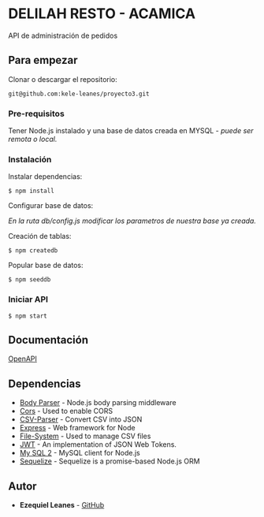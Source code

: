 # DELILAH RESTO - ACAMICA

API de administración de pedidos

## Para empezar

Clonar o descargar el repositorio:
```
git@github.com:kele-leanes/proyecto3.git
```  
### Pre-requisitos

Tener Node.js instalado y una base de datos creada en MYSQL  *- puede ser remota o local.*

### Instalación

Instalar dependencias:
```
$ npm install
````

Configurar base de datos:

*En la ruta db/config.js modificar los parametros de nuestra base ya creada.*

Creación de tablas:
```
$ npm createdb
```

Popular base de datos:
```
$ npm seeddb
```

### Iniciar API

```
$ npm start
```
## Documentación

[OpenAPI](./spec.yaml)

## Dependencias

* [Body Parser](http://github.com/expressjs/body-parser) - Node.js body parsing middleware
* [Cors](https://github.com/expressjs/cors) - Used to enable CORS
* [CSV-Parser](https://github.com/mafintosh/csv-parser) - Convert CSV into JSON
* [Express](https://expressjs.com/) - Web framework for Node
* [File-System](https://github.com/douzi8/file-system) - Used to manage CSV files 
* [JWT](https://github.com/auth0/node-jsonwebtoken) - An implementation of JSON Web Tokens.
* [My SQL 2](https://github.com/sidorares/node-mysql2) - MySQL client for Node.js
* [Sequelize](https://sequelize.org/) - Sequelize is a promise-based Node.js ORM

## Autor

* **Ezequiel Leanes** - [GitHub](https://github.com/kele-leanes)

